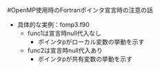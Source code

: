 #OpenMP使用時のFortranポインタ宣言時の注意の話

* 具体的な実例：fomp3.f90
	* func1は宣言時null代入なし
		* ポインタpがローカル変数の挙動を示す
	* func2は宣言時null代入あり
		* ポインタpが共有変数の挙動を示す

